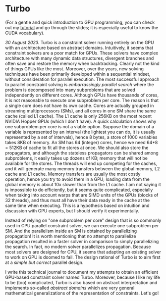# Turbo

(For a gentle and quick introduction to GPU programming, you can check out my [tutorial](https://ulhpc-tutorials.readthedocs.io/en/latest/gpu/cuda2023/) and go through the slides; it is especially useful to know the CUDA vocabulary).

*30 August 2023.* Turbo is a constraint solver running entirely on the GPU with an architecture based on abstract domains.
Intuitively, it seems that constraint solvers are a poor match for GPUs.
These solvers have complex architecture with many dynamic data structures, divergent branches and often save and restore the memory when backtracking.
Clearly not the kind of things GPUs like the most.
Moreover, over the years, new solving techniques have been primarily developed within a sequential mindset, without consideration for parallel execution.
The most successful approach to parallel constraint solving is _embarrassingly parallel search_ where the problem is decomposed into many subproblems that are solved independently on different cores.
Although GPUs have thousands of cores, it is not reasonable to execute one subproblem per core.
The reason is that a single core does not have its own cache.
Cores are actually grouped in streaming multiprocessors (SMs), and all cores in one SM share the same cache (called L1 cache).
The L1 cache is only 256KB on the most recent NVIDIA Hopper GPUs (which I don't have).
A quick calculation shows why one subproblem per core is not a viable option.
Suppose the domain of a variable is represented by an interval (the lightest you can do, it is usually represented by a set of intervals), hence 8 bytes, a store of 1000 variables takes 8KB of memory.
An SM has 64 (integer) cores, hence we need 64*8 = 512KB of cache to fit all the stores at once.
We should also store the propagators, and although the stateless propagators can be shared among subproblems, it easily takes up dozens of KB; memory that will not be available for the stores.
The threads will end up competing for the caches, and it will generate many memory transfers between the global memory, L2 cache and L1 cache.
Memory transfers are usually the most costly operation, hence you try to avoid them in a GPU; loading data from the global memory is about 10x slower than from the L1 cache.
I am not saying it is impossible to do efficiently, but it seems quite complicated, especially when taking into account warps that are SIMD units of the GPUs (blocks of 32 threads), and thus must all have their data ready in the cache at the same time when executing.
This is a hypothesis based on intuition and discussion with GPU experts, but I should verify it experimentally.

Instead of relying on "one subproblem per core" design that is so commonly used in CPU parallel constraint solver, we can execute one subproblem per SM.
And the parallelism inside an SM is obtained by parallelizing propagation!
It is worth mentioning that no attempt to parallelize propagation resulted in a faster solver in comparison to simply parallelizing the search.
In fact, no modern solver parallelizes propagation.
Because most solvers are designed for CPU, it seems that adapting an existing solver to work on GPU is doomed to fail.
The design rational of Turbo is to aim first at a _simple but correct_ parallel design.

I write this technical journal to document my attempts to obtain an efficient GPU-based constraint solver named Turbo.
Moreover, because I like my life to be (too) complicated, Turbo is also based on abstract interpretation and implements so-called _abstract domains_ which are very general mathematical generalizations of the representation of constraints.
Let's go!
